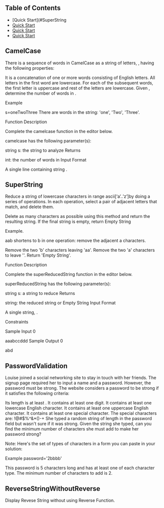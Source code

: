 ﻿## Table of Contents
* [Quick Start](#SuperString
* [Quick Start](#CamelCase)
* [Quick Start](#PasswordValidation)
* [Quick Start](#StringReverse)

## CamelCase
There is a sequence of words in CamelCase as a string of letters, , having the following properties:

It is a concatenation of one or more words consisting of English letters.
All letters in the first word are lowercase.
For each of the subsequent words, the first letter is uppercase and rest of the letters are lowercase.
Given , determine the number of words in .

Example

s=oneTwoThree
There are  words in the string: 'one', 'Two', 'Three'.

Function Description

Complete the camelcase function in the editor below.

camelcase has the following parameter(s):

string s: the string to analyze
Returns

int: the number of words in 
Input Format

A single line containing string .
## SuperString

Reduce a string of lowercase characters in range ascii[‘a’..’z’]by doing a series of operations. In each operation, select a pair of adjacent letters that match, and delete them.

Delete as many characters as possible using this method and return the resulting string. If the final string is empty, return Empty String

Example.


aab shortens to b in one operation: remove the adjacent a characters.


Remove the two 'b' characters leaving 'aa'. Remove the two 'a' characters to leave ''. Return 'Empty String'.

Function Description

Complete the superReducedString function in the editor below.

superReducedString has the following parameter(s):

string s: a string to reduce
Returns

string: the reduced string or Empty String
Input Format

A single string, .

Constraints

Sample Input 0

aaabccddd
Sample Output 0

abd

## PasswordValidation

Louise joined a social networking site to stay in touch with her friends. The signup page required her to input a name and a password. However, the password must be strong. The website considers a password to be strong if it satisfies the following criteria:

Its length is at least .
It contains at least one digit.
It contains at least one lowercase English character.
It contains at least one uppercase English character.
It contains at least one special character. The special characters are: !@#$%^&*()-+
She typed a random string of length  in the password field but wasn't sure if it was strong. Given the string she typed, can you find the minimum number of characters she must add to make her password strong?

Note: Here's the set of types of characters in a form you can paste in your solution:

Example
password='2bbbb'


This password is 5 characters long and has at least one of each character type. The minimum number of characters to add is 2.
## ReverseStringWithoutReverse
Display Revese String without using Reverse Function.


